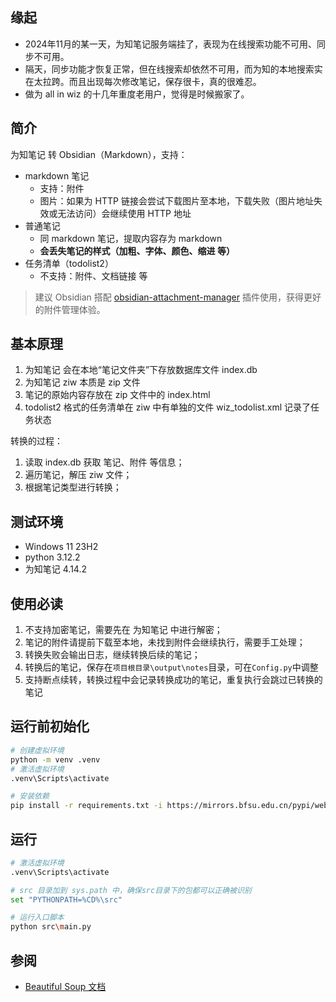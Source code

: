 ## 缘起
+ 2024年11月的某一天，为知笔记服务端挂了，表现为在线搜索功能不可用、同步不可用。
+ 隔天，同步功能才恢复正常，但在线搜索却依然不可用，而为知的本地搜索实在太拉跨。而且出现每次修改笔记，保存很卡，真的很难忍。
+ 做为 all in wiz 的十几年重度老用户，觉得是时候搬家了。

## 简介

为知笔记 转 Obsidian（Markdown），支持：

+ markdown 笔记
  + 支持：附件
  + 图片：如果为 HTTP 链接会尝试下载图片至本地，下载失败（图片地址失效或无法访问）会继续使用 HTTP 地址
+ 普通笔记
  + 同 markdown 笔记，提取内容存为 markdown
  + **会丢失笔记的样式（加粗、字体、颜色、缩进 等）**
+ 任务清单（todolist2）
  + 不支持：附件、文档链接 等

> 建议 Obsidian 搭配 [obsidian-attachment-manager](https://github.com/chenfeicqq/obsidian-attachment-manager) 插件使用，获得更好的附件管理体验。

## 基本原理

1. 为知笔记 会在本地“笔记文件夹”下存放数据库文件 index.db
2. 为知笔记 ziw 本质是 zip 文件
3. 笔记的原始内容存放在 zip 文件中的 index.html
4. todolist2 格式的任务清单在 ziw 中有单独的文件 wiz_todolist.xml 记录了任务状态

转换的过程：
1. 读取 index.db 获取 笔记、附件 等信息；
2. 遍历笔记，解压 ziw 文件；
3. 根据笔记类型进行转换；

## 测试环境
+ Windows 11 23H2
+ python 3.12.2
+ 为知笔记 4.14.2

## 使用必读

1. 不支持加密笔记，需要先在 为知笔记 中进行解密；
2. 笔记的附件请提前下载至本地，未找到附件会继续执行，需要手工处理；
3. 转换失败会输出日志，继续转换后续的笔记；
4. 转换后的笔记，保存在`项目根目录\output\notes`目录，可在`Config.py`中调整
5. 支持断点续转，转换过程中会记录转换成功的笔记，重复执行会跳过已转换的笔记

## 运行前初始化
```bash
# 创建虚拟环境
python -m venv .venv
# 激活虚拟环境
.venv\Scripts\activate

# 安装依赖
pip install -r requirements.txt -i https://mirrors.bfsu.edu.cn/pypi/web/simple/
```

## 运行
```bash
# 激活虚拟环境
.venv\Scripts\activate

# src 目录加到 sys.path 中，确保src目录下的包都可以正确被识别
set "PYTHONPATH=%CD%\src"

# 运行入口脚本
python src\main.py
```

## 参阅
+ [Beautiful Soup 文档](https://www.crummy.com/software/BeautifulSoup/bs4/doc.zh)

